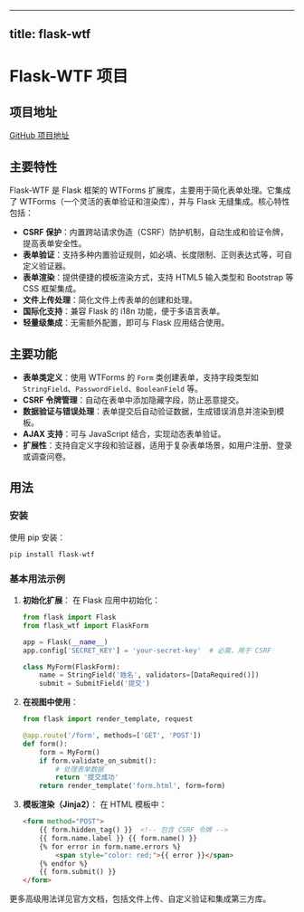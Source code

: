 
---
title: flask-wtf
---

# Flask-WTF 项目

## 项目地址
[GitHub 项目地址](https://github.com/wtforms/flask-wtf)

## 主要特性
Flask-WTF 是 Flask 框架的 WTForms 扩展库，主要用于简化表单处理。它集成了 WTForms（一个灵活的表单验证和渲染库），并与 Flask 无缝集成。核心特性包括：
- **CSRF 保护**：内置跨站请求伪造（CSRF）防护机制，自动生成和验证令牌，提高表单安全性。
- **表单验证**：支持多种内置验证规则，如必填、长度限制、正则表达式等，可自定义验证器。
- **表单渲染**：提供便捷的模板渲染方式，支持 HTML5 输入类型和 Bootstrap 等 CSS 框架集成。
- **文件上传处理**：简化文件上传表单的创建和处理。
- **国际化支持**：兼容 Flask 的 i18n 功能，便于多语言表单。
- **轻量级集成**：无需额外配置，即可与 Flask 应用结合使用。

## 主要功能
- **表单类定义**：使用 WTForms 的 `Form` 类创建表单，支持字段类型如 `StringField`、`PasswordField`、`BooleanField` 等。
- **CSRF 令牌管理**：自动在表单中添加隐藏字段，防止恶意提交。
- **数据验证与错误处理**：表单提交后自动验证数据，生成错误消息并渲染到模板。
- **AJAX 支持**：可与 JavaScript 结合，实现动态表单验证。
- **扩展性**：支持自定义字段和验证器，适用于复杂表单场景，如用户注册、登录或调查问卷。

## 用法
### 安装
使用 pip 安装：
```
pip install flask-wtf
```

### 基本用法示例
1. **初始化扩展**：
   在 Flask 应用中初始化：
   ```python
   from flask import Flask
   from flask_wtf import FlaskForm

   app = Flask(__name__)
   app.config['SECRET_KEY'] = 'your-secret-key'  # 必需，用于 CSRF

   class MyForm(FlaskForm):
       name = StringField('姓名', validators=[DataRequired()])
       submit = SubmitField('提交')
   ```

2. **在视图中使用**：
   ```python
   from flask import render_template, request

   @app.route('/form', methods=['GET', 'POST'])
   def form():
       form = MyForm()
       if form.validate_on_submit():
           # 处理表单数据
           return '提交成功'
       return render_template('form.html', form=form)
   ```

3. **模板渲染（Jinja2）**：
   在 HTML 模板中：
   ```html
   <form method="POST">
       {{ form.hidden_tag() }}  <!-- 包含 CSRF 令牌 -->
       {{ form.name.label }} {{ form.name() }}
       {% for error in form.name.errors %}
           <span style="color: red;">{{ error }}</span>
       {% endfor %}
       {{ form.submit() }}
   </form>
   ```

更多高级用法详见官方文档，包括文件上传、自定义验证和集成第三方库。